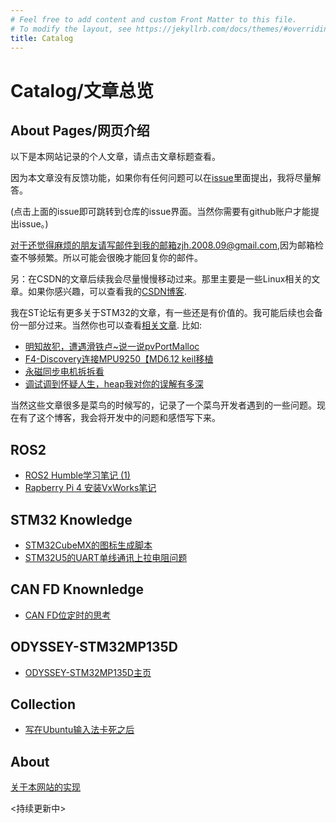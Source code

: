 ```yaml
---
# Feel free to add content and custom Front Matter to this file.
# To modify the layout, see https://jekyllrb.com/docs/themes/#overriding-theme-defaults
title: Catalog 
---
```

# Catalog/文章总览

## About Pages/网页介绍
以下是本网站记录的个人文章，请点击文章标题查看。

因为本文章没有反馈功能，如果你有任何问题可以在[issue](https://github.com/watershade/watershade.github.io/issues)里面提出，我将尽量解答。

(点击上面的issue即可跳转到仓库的issue界面。当然你需要有github账户才能提出issue。)

对于还觉得麻烦的朋友请写邮件到我的邮箱zjh.2008.09@gmail.com,因为邮箱检查不够频繁。所以可能会很晚才能回复你的邮件。

另：在CSDN的文章后续我会尽量慢慢移动过来。那里主要是一些Linux相关的文章。如果你感兴趣，可以查看我的[CSDN博客](https://blog.csdn.net/watershade2010).

我在ST论坛有更多关于STM32的文章，有一些还是有价值的。我可能后续也会备份一部分过来。当然你也可以查看[相关文章](https://shequ.stmicroelectronics.cn/forum.php?mod=guide&view=my&type=article&sortid=7).
比如:
* [明知故犯，遭遇滑铁卢~说一说pvPortMalloc](https://shequ.stmicroelectronics.cn/thread-625347-1-1.html)
* [F4-Discovery连接MPU9250【MD6.12 keil移植](https://shequ.stmicroelectronics.cn/forum.php?mod=viewthread&tid=602861)
* [永磁同步电机拆拆看](https://shequ.stmicroelectronics.cn/thread-628307-1-1.html)
* [调试调到怀疑人生，heap我对你的误解有多深](https://shequ.stmicroelectronics.cn/thread-620093-1-1.html)

当然这些文章很多是菜鸟的时候写的，记录了一个菜鸟开发者遇到的一些问题。现在有了这个博客，我会将开发中的问题和感悟写下来。

## ROS2
* [ROS2 Humble学习笔记 (1)](/ROS2/ROS2_Humble_Learning_Note_1/)
* [Rapberry Pi 4 安装VxWorks笔记](/ROS2/How_To_Install_Vxworks_On_PRI4/)

## STM32 Knowledge
* [STM32CubeMX的图标生成脚本](./Collection/CUbeMX_Icon_In_Ubuntu)
* [STM32U5的UART单线通讯上拉电阻问题](/STM32/UART_Signle_Wire/)

## CAN FD Knownledge
* [CAN FD位定时的思考](./CAN_FD/Bit_Timing/STM32的CAN%20FD位定时)

## ODYSSEY-STM32MP135D
* [ODYSSEY-STM32MP135D主页](./ODYSSEY-STM32MP135D/index)

## Collection

* [写在Ubuntu输入法卡死之后](./Collection/when_ibus_is_stuck)


## About
[关于本网站的实现](../about/)

<持续更新中>
